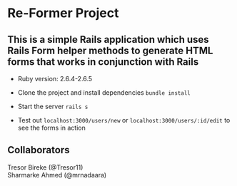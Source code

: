 # Re-Former Project

## This is a simple Rails application which uses Rails Form helper methods to generate HTML forms that works in conjunction with Rails

* Ruby version: 2.6.4-2.6.5

* Clone the project and install dependencies ``` bundle install ```

* Start the server ``` rails s ```

* Test out ``` localhost:3000/users/new ``` or ``` localhost:3000/users/:id/edit ``` to see the forms in action

## Collaborators

Tresor Bireke (@Tresor11) <br>
Sharmarke Ahmed (@mrnadaara)